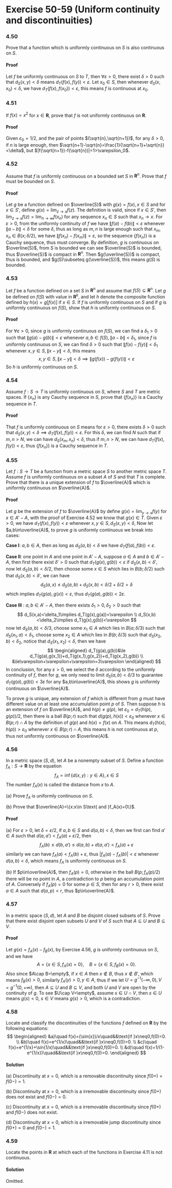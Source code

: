 # Exercise 50-59 (Uniform continuity and discontinuities)

### 4.50

Prove that a function which is uniformly continuous on $S$ is also continuous on $S$. 

#### Proof

Let $f$ be uniformly continuous on $S$ to $T$, then $\forall\varepsilon>0$, there exist $\delta>0$ such that $d_S(x,y)<\delta$ means $d_T(f(x),f(y))<\varepsilon$. Let $x_0\in S$, then whenever $d_S(x,x_0)<\delta$, we have $d_T(f(x),f(x_0))<\varepsilon$, this means $f$ is continuous at $x_0$.

### 4.51

If $f(x)=x^2$ for $x\in\mathbf{R}$, prove that $f$ is not uniformly continuous on $\mathbf{R}$.

#### Proof

Given $\varepsilon_0=1/2$, and the pair of points $(\sqrt{n},\sqrt{n+1})$, for any $\delta>0$, if $n$ is large enough, then $\sqrt{n+1}-\sqrt{n}=\frac{1}{\sqrt{n+1}+\sqrt{n}}<\delta$, but $|f(\sqrt{n+1})-f(\sqrt{n})|=1>\varepsilon_0$.

### 4.52

Assume that $f$ is uniformly continuous on a bounded set $S$ in $\mathbf{R}^n$. Prove that $f$ must be bounded on $S$.

#### Proof

Let $g$ be a function defined on $\overline{S}$ with $g(x)=f(x),x\in S$ and for $x\in S'$, define $g(x)=\lim_{z\to x}f(z)$. The definition is valid, since if $x\in S'$, then $\lim_{z\to x}f(z)=\lim_{n\to\infty}f(x_n)$ for any sequence $x_n\in S$ such that $x_n\to x$. For $\varepsilon >0$, from the uniformly continuity of $f$ we have $\|f(a)-f(b)\|<\varepsilon$ whenever $\|a-b\|<\delta$ for some $\delta$, thus as long as $m,n$ is large enough such that $x_m,x_n\in B(x;\delta/2)$, we have $\|f(x_n)-f(x_m)\|<\varepsilon$, so the sequence $\{f(x_n)\}$ is a Cauchy sequence, thus must converge. By definition, $g$ is continuous on $\overline{S}$, from $S$ is bounded we can see $\overline{S}$ is bounded, thus $\overline{S}$ is compact in $\mathbf{R}^n$. Then $g(\overline{S})$ is compact, thus is bounded, and $g(S)\subseteq g(\overline{S})$, this means $g(S)$ is bounded.

### 4.53

Let $f$ be a function defined on a set $S$ in $\mathbf{R}^n$ and assume that $f(S)\subseteq\mathbf{R}^n$. Let $g$ be defined on $f(S)$ with value in $\mathbf{R}^k$, and let $h$ denote the composite function defined by $h(x) = g[f(x)]$ if $x\in S$. If $f$ is uniformly continuous on $S$ and if $g$ is uniformly continuous on $f(S)$, show that $h$ is uniformly continuous on $S$.

#### Proof

For $\forall\varepsilon>0$, since $g$ is uniformly continuous on $f(S)$, we can find a $\delta_1>0$ such that $\|g(a)-g(b)\|<\varepsilon$ whenever $a,b\in f(S), \|a-b\|<\delta_1$,  since $f$ is uniformly continuous on $S$, we can find $\delta>0$ such that $\|f(x)-f(y)\|<\delta_1$ whenever $x,y\in S,\|x-y\|<\delta$, this means
$$
x,y\in S,\|x-y\|<\delta\implies\|g(f(x))-g(f(y))\|<\varepsilon
$$
So $h$ is uniformly continuous on $S$.

### 4.54

Assume $f : S \to T$ is uniformly continuous on $S$, where $S$ and $T$ are metric spaces. If $\{x_n\}$ is any Cauchy sequence in $S$, prove that $\{f(x_n)\}$ is a Cauchy sequence in $T$.

#### Proof

That $f$ is uniformly continuous on $S$ means for $\varepsilon>0$, there exists $\delta>0$ such that $d_S(x,y)<\delta\implies d_T(f(x),f(y))<\varepsilon$. For this $\delta$, we can find $N$ such that if $m,n>N$, we can have $d_S(x_m,x_n)<\delta$, thus if $m,n>N$, we can have $d_T(f(x),f(y))<\varepsilon$, thus $\{f(x_n)\}$ is a Cauchy sequence in $T$.

### 4.55

Let $f : S\to T$ be a function from a metric space $S$ to another metric space $T$.
Assume $f$ is uniformly continuous on a subset $A$ of $S$ and that $T$ is complete. Prove that there is a unique extension of $f$ to $\overline{A}$ which is uniformly continuous on $\overline{A}$.

#### Proof

Let $g$ be the extension of $f$ to $\overline{A}$ by define $g(x)=\lim_{y\to x}f(y)$ for $x\in A'-A$, with the proof of Exercise 4.52 we know that $g(x)\in T$. Given $\varepsilon >0$, we have $d_T(f(x),f(y))<\varepsilon$ whenever $x,y\in S,d_S(x,y)<\delta$, Now let $a,b\in\overline{A}$, to prove $g$ is uniformly continuous we break into cases:

**Case I**: $a,b\in A$, then as long as $d_S(a,b)<\delta$ we have $d_T(f(a),f(b))<\varepsilon$. 

**Case II**: one point in $A$ and one point in $A'-A$, suppose $a\in A$ and $b\in A'-A$, then first there exist $\delta'>0$ such that $d_T(g(x),g(b))<\varepsilon$ if $d_S(x,b)<\delta'$, now let $d_S(a,b)<\delta/2$, then choose some $x\in S$ which lies in $B(b;\delta/2)$ such that $d_S(x,b)<\delta'$, we can have
$$
d_S(a,x)\le d_S(a,b)+d_S(x,b)<\delta/2+\delta/2=\delta
$$
which implies $d_T(g(a),g(x))<\varepsilon$, thus $d_T(g(a),g(b))<2\varepsilon$.

**Case III** : $a,b\in A'-A$, then there exists $\delta_1>0,\delta_2>0$ such that
$$
d_S(x,a)<\delta_1\implies d_T(g(x),g(a))<\varepsilon
\\
d_S(x,b)<\delta_2\implies d_T(g(x),g(b))<\varepsilon
$$
now let $d_S(a,b)<\delta/3$, choose some $x_1\in A$ which lies in $B(a;\delta/3)$ such that $d_S(x_1,a)<\delta_1$, choose some $x_2\in A$ which lies in $B(b;\delta/3)$ such that $d_S(x_2,b)<\delta_2$, notice that $d_S(x_1,x_2)<\delta$, then we have
$$
\begin{aligned}
d_T(g(a),g(b))&\le d_T(g(a),g(x_1))+d_T(g(x_1),g(x_2))+d_T(g(x_2),g(b))
\\
&\le\varepsilon+\varepsilon+\varepsilon=3\varepsilon
\end{aligned}
$$
In conclusion, for any $\varepsilon>0$, we select the $\delta$ according to the uniformly continuity of $f$, then for $g$, we only need to limit $d_S(a,b)<\delta/3$ to guarantee $d_T(g(a),g(b))<3\varepsilon$ for any $a,b\in\overline{A}$, this shows $g$ is uniformly continuous on $\overline{A}$.

To prove $g$ is unique, any extension of $f$ which is different from $g$ must have different value on at least one accumulation point $p$ of $S$. Then suppose $h$ is an extension of $f$ on $\overline{A}$, and $h(p)\neq g(p)$, let $\varepsilon_0=d_T(h(p),g(p))/2$, then there is a ball $B(p;r)$ such that $d(g(p),h(x))<\varepsilon_0$ whenever $x\in B(p;r)\cap A$ by the definition of $g(p)$ and $h(x)=f(x)$ on $A$. This means $d_T(h(x),h(p))>\varepsilon_0$  whenever $x\in B(p;r)\cap A$, this means $h$ is not continuous at $p$, thus not uniformly continuous on $\overline{A}$.

### 4.56

In a metric space $(S, d)$, let $A$ be a nonempty subset of $S$. Define a function $f_A:S\to\mathbf{R}$ by the equation
$$
f_A=\inf\{d(x,y):y\in A\},x\in S
$$
  The number $f_A(x)$ is called the distance from $x$ to $A$.

(a) Prove $f_A$ is uniformly continuous on $S$.

(b) Prove that $\overline{A}=\{x:x\in S\text{ and }f_A(x)=0\}$.

#### Proof

(a) For $\varepsilon>0$, let $\delta=\varepsilon/2$, if $a,b\in S$ and $d(a,b)<\delta$, then we first can find $a'\in A$ such that $d(a,a')<f_A(a)+\varepsilon/2$, then
$$
f_A(b)\le d(b,a')\le d(a,b)+d(a,a')<f_A(a)+\varepsilon
$$
similarly we can have $f_A(a)<f_A(b)+\varepsilon$, thus $|f_A(a)-f_A(b)|<\varepsilon$ whenever $d(a,b)<\delta$, which means $f_A$ is uniformly continuous on $S$.

(b) If $p\in\overline{A}$, then $f_A(p)=0$, otherwise in the ball $B(p;f_A(p)/2)$ there will be no point in $A$, a contradiction to $p$ being an accumulation point of $A$. Conversely if $f_A(p)=0$ for some $p\in S$, then for any $r>0$, there exist $a\in A$ such that $d(a,p)<r$, thus $p\in\overline{A}$.

### 4.57

In a metric space $(S, d)$, let $A$ and $B$ be disjoint closed subsets of $S$. Prove that there exist disjoint open subsets $U$ and $V$ of $S$ such that $A\subseteq U$ and $B\subseteq V$.  

#### Proof

Let $g(x)=f_A(x)-f_B(x)$, by Exercise 4.56, $g$ is uniformly continuous on $S$, and we have
$$
A=\{x\in S,f_A(x)=0\},\quad B=\{x\in S,f_B(x)=0\}.
$$
Also since $A\cap B=\empty$, if $x\in A$ then $x\notin B$, thus $x\notin B'$, which means $f_B(x)>0$, similarly $f_A(y)>0,y\in A$, thus if we let $U=g^{-1}(-\infty,0), V=g^{-1}(0,+\infty)$, then $A\subseteq U$ and $B\subseteq V$, and both $U$ and $V$ are open by the continuity of $g$. To see $U\cap V=\empty$, assume $s\in U\cap V$, then $s\in U$ means $g(s)<0$, $s\in V$ means $g(s)>0$, which is a contradiction.

### 4.58

Locate and classify the discontinuities of the functions $f$ defined on $\mathbf{R}$ by the following equations: 
$$
\begin{aligned}
&a)\quad f(x)=(\sin{x})/x\quad&&\text{if }x\neq0,f(0)=0.
\\
&b)\quad f(x)=e^{1/x}\quad&&\text{if }x\neq0,f(0)=0.
\\
&c)\quad f(x)=e^{1/x}+\sin(1/x)\quad&&\text{if }x\neq0,f(0)=0.
\\
&d)\quad f(x)=1/(1-e^{1/x})\quad&&\text{if }x\neq0,f(0)=0.
\end{aligned}
$$

#### Solution

(a) Discontinuity at $x=0$, which is a removable discontinuity since $f(0+)=f(0-)=1$.

(b) Discontinuity at $x=0$, which is a irremovable discontinuity since $f(0+)$ does not exist and $f(0-)=0$.

(c) Discontinuity at $x=0$, which is a irremovable discontinuity since $f(0+)$ and $f(0-)$ does not exist.

(d) Discontinuity at $x=0$, which is a irremovable jump discontinuity since $f(0+)=0$ and $f(0-)=1$.

### 4.59

Locate the points in $\mathbf{R}$ at which each of the functions in Exercise 4.11 is not continuous. 

#### Solution

Omitted. 